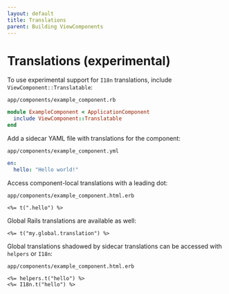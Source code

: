 ```yaml
---
layout: default
title: Translations
parent: Building ViewComponents
---
```


# Translations (experimental)

To use experimental support for `I18n` translations, include `ViewComponent::Translatable`:

`app/components/example_component.rb`

```ruby
module ExampleComponent < ApplicationComponent
  include ViewComponent::Translatable
end
```

Add a sidecar YAML file with translations for the component:

`app/components/example_component.yml`

```yml
en:
  hello: "Hello world!"
```

Access component-local translations with a leading dot:

`app/components/example_component.html.erb`

```erb
<%= t(".hello") %>
```

Global Rails translations are available as well:

```erb
<%= t("my.global.translation") %>
```

Global translations shadowed by sidecar translations can be accessed with `helpers` or `I18n`:

`app/components/example_component.html.erb`

```erb
<%= helpers.t("hello") %>
<%= I18n.t("hello") %>
```
